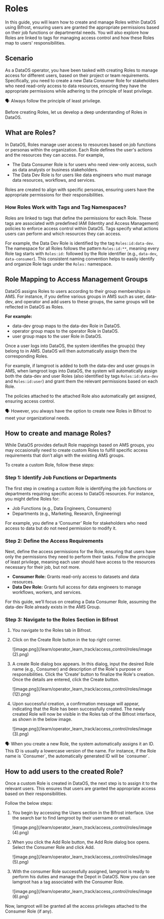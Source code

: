# Roles

In this guide, you will learn how to create and manage Roles within DataOS using Bifrost, ensuring users are granted the appropriate permissions based on their job functions or departmental needs. You will also explore how Roles are linked to tags for managing access control and how these Roles map to users' responsibilities.

## Scenario

As a DataOS operator, you have been tasked with creating Roles to manage access for different users, based on their project or team requirements. Specifically, you need to create a new Data Consumer Role for stakeholders who need read-only access to data resources, ensuring they have the appropriate permissions while adhering to the principle of least privilege.

<aside class="callout">
🗣️ Always follow the principle of least privilege.
</aside>

Before creating Roles, let us develop a deep understanding of Roles in DataOS.

## What are Roles?

In DataOS, Roles manage user access to resources based on job functions or personas within the organization. Each Role defines the user's actions and the resources they can access. For example,

- The Data Consumer Role is for users who need view-only access, such as data analysts or business stakeholders.
- The Data Dev Role is for users like data engineers who must manage data resources, workflows, and services.

Roles are created to align with specific personas, ensuring users have the appropriate permissions for their responsibilities.

### How Roles Work with Tags and Tag Namespaces?

Roles are linked to tags that define the permissions for each Role. These tags are associated with predefined IAM (Identity and Access Management) policies to enforce access control within DataOS. Tags specify what actions users can perform and which resources they can access.

For example, the Data Dev Role is identified by the tag `Roles:id:data-dev`. The namespace for all Roles follows the pattern `Roles:id:**`, meaning every Role tag starts with `Roles:id:` followed by the Role identifier (e.g., `data-dev`, `data-consumer`). This consistent naming convention helps to easily identify and organize Role tags under the `Roles:` namespace.

## Role Mapping to Access Management Groups

DataOS assigns Roles to users according to their group memberships in AMS. For instance, if you define various groups in AMS such as user, data-dev, and operator and add users to these groups, the same groups will be reflected in DataOS as Roles.

**For example:**

- data-dev group maps to the data-dev Role in DataOS.
- operator group maps to the operator Role in DataOS.
- user group maps to the user Role in DataOS.

Once a user logs into DataOS, the system identifies the group(s) they belong to in AMS. DataOS will then automatically assign them the corresponding Roles.

For example, if Iamgroot is added to both the data-dev and user groups in AMS, when Iamgroot logs into DataOS, the system will automatically assign both the data-dev and user Roles (also identified by tags `Roles:id:data-dev` and `Roles:id:user`) and grant them the relevant permissions based on each Role.

The policies attached to the attached Role also automatically get assigned, ensuring access control.

<aside class="callout">
🗣️ However, you always have the option to create new Roles in Bifrost to meet your organizational needs.
</aside>

## How to create and manage Roles?

While DataOS provides default Role mappings based on AMS groups, you may occasionally need to create custom Roles to fulfill specific access requirements that don’t align with the existing AMS groups.

To create a custom Role, follow these steps:

### Step 1: Identify Job Functions or Departments

The first step in creating a custom Role is identifying the job functions or departments requiring specific access to DataOS resources. For instance, you might define Roles for:

- Job Functions (e.g., Data Engineers, Consumers)
- Departments (e.g., Marketing, Research, Engineering)

For example, you define a ‘Consumer’ Role for stakeholders who need access to data but do not need permission to modify it.

### Step 2: Define the Access Requirements

Next, define the access permissions for the Role, ensuring that users have only the permissions they need to perform their tasks. Follow the principle of least privilege, meaning each user should have access to the resources necessary for their job, but not more.

- **Consumer Role:** Grants read-only access to datasets and data resources.
- **Data Dev Role:** Grants full access for data engineers to manage workflows, workers, and services.

For this guide, we’ll focus on creating a Data Consumer Role, assuming the data-dev Role already exists in the AMS Group.

### Step 3: Navigate to the Roles Section in Bifrost

1. You navigate to the Roles tab in Bifrost.

2. Click on the Create Role button in the top right corner.

    ![image.png](/learn/operator_learn_track/access_control/roles/image (2).png)

3. A create Role dialog box appears. In this dialog, input the desired Role name (e.g., Consumer) and description of the Role's purpose or responsibilities. Click the ‘Create’ button to finalize the Role's creation. Once the details are entered, click the Create button.

    ![image.png](/learn/operator_learn_track/access_control/roles/image (12).png)

4. Upon successful creation, a confirmation message will appear, indicating that the Role has been successfully created. The newly created Role will now be visible in the Roles tab of the Bifrost interface, as shown in the below image.

    ![image.png](/learn/operator_learn_track/access_control/roles/image (3).png)

<aside class="callout">
🗣️ When you create a new Role, the system automatically assigns it an ID. This ID is usually a lowercase version of the name. For instance, if the Role name is `Consumer`, the automatically generated ID will be `consumer`.
</aside>

## How to add users to the created Role?

Once a custom Role is created in DataOS, the next step is to assign it to the relevant users. This ensures that users are granted the appropriate access based on their responsibilities. 

Follow the below steps:

1. You begin by accessing the Users section in the Bifrost interface. Use the search bar to find Iamgroot by their username or email.

    ![image.png](/learn/operator_learn_track/access_control/roles/image (4).png)

2. When you click the Add Role button, the Add Role dialog box opens. Select the Consumer Role and click Add.

    ![image.png](/learn/operator_learn_track/access_control/roles/image (5).png)

3. With the consumer Role successfully assigned, Iamgroot is ready to perform his duties and manage the Depot in DataOS. Now you can see Iamgroot has a tag associated with the Consumer Role.

    ![image.png](/learn/operator_learn_track/access_control/roles/image (6).png)

Now, Iamgroot will be granted all the access privileges attached to the Consumer Role (if any).

